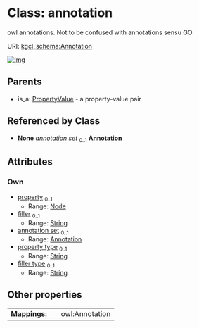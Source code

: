 
# Class: annotation


owl annotations. Not to be confused with annotations sensu GO

URI: [kgcl_schema:Annotation](https://w3id.org/kgcl-schema/Annotation)


[![img](https://yuml.me/diagram/nofunky;dir:TB/class/[PropertyValue],[Node],[Node]<property(i)%200..1-%20[Annotation&#124;property_type:string%20%3F;filler_type:string%20%3F;filler(i):string%20%3F],[Annotation]<annotation%20set%200..1-++[Annotation],[PropertyValue]^-[Annotation])](https://yuml.me/diagram/nofunky;dir:TB/class/[PropertyValue],[Node],[Node]<property(i)%200..1-%20[Annotation&#124;property_type:string%20%3F;filler_type:string%20%3F;filler(i):string%20%3F],[Annotation]<annotation%20set%200..1-++[Annotation],[PropertyValue]^-[Annotation])

## Parents

 *  is_a: [PropertyValue](PropertyValue.md) - a property-value pair

## Referenced by Class

 *  **None** *[annotation set](annotation_set.md)*  <sub>0..1</sub>  **[Annotation](Annotation.md)**

## Attributes


### Own

 * [property](property.md)  <sub>0..1</sub>
     * Range: [Node](Node.md)
 * [filler](filler.md)  <sub>0..1</sub>
     * Range: [String](types/String.md)
 * [annotation set](annotation_set.md)  <sub>0..1</sub>
     * Range: [Annotation](Annotation.md)
 * [property type](property_type.md)  <sub>0..1</sub>
     * Range: [String](types/String.md)
 * [filler type](filler_type.md)  <sub>0..1</sub>
     * Range: [String](types/String.md)

## Other properties

|  |  |  |
| --- | --- | --- |
| **Mappings:** | | owl:Annotation |

